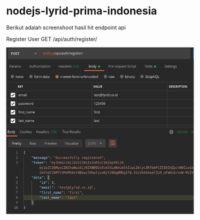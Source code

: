 # nodejs-lyrid-prima-indonesia
Berikut adalah screenshoot hasil hit endpoint api

Register User
GET /api/auth/register/

![alt text](https://github.com/yprawirocode/nodejs-lyrid-prima-indonesia/blob/main/pic/Endpoint_reg_user_success.png?raw=true)
